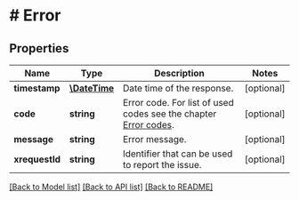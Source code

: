 # # Error

## Properties

Name | Type | Description | Notes
------------ | ------------- | ------------- | -------------
**timestamp** | [**\DateTime**](\DateTime.md) | Date time of the response. | [optional]
**code** | **string** | Error code. For list of used codes see the chapter [Error codes](#section/Error-handling/Error-codes). | [optional]
**message** | **string** | Error message. | [optional]
**xrequestId** | **string** | Identifier that can be used to report the issue. | [optional]

[[Back to Model list]](../../README.md#models) [[Back to API list]](../../README.md#endpoints) [[Back to README]](../../README.md)
